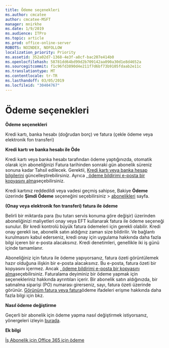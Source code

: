 ```yaml
---
title: Ödeme seçenekleri
ms.author: cmcatee
author: cmcatee-MSFT
manager: mnirkhe
ms.date: 1/9/2019
ms.audience: ITPro
ms.topic: article
ms.prod: office-online-server
ROBOTS: NOINDEX, NOFOLLOW
localization_priority: Priority
ms.assetid: 352a02d7-1368-4e3f-a8cf-bac207e414b0
ms.openlocfilehash: 58781dd64bd99d2b709142aa090a30d1e8d4652a
ms.sourcegitcommit: f1c96fd3890d4e211f7d6bf73b9105fdaab2e11c
ms.translationtype: MT
ms.contentlocale: tr-TR
ms.lasthandoff: 03/05/2019
ms.locfileid: "30404767"
---
```

# <a name="payment-options"></a>Ödeme seçenekleri

 **Ödeme seçenekleri**
  
Kredi kartı, banka hesabı (doğrudan borç) ve fatura (çekle ödeme veya elektronik fon transferi)
  
 **Kredi kartı ve banka hesabı ile Öde**
  
Kredi kartı veya banka hesabı tarafından ödeme yaptığınızda, otomatik olarak için aboneliğinizi Fatura tarihinden sonraki gün abonelik süreniz sonuna kadar Tahsil edilecek. Gerektii, [Kredi kartı veya banka hesap bilgilerini](https://docs.microsoft.com/office365/admin/subscriptions-and-billing/add-update-or-remove-credit-card-or-bank-account?view=o365-worldwide) güncelleştirebilirsiniz. Ayrıca [, ödeme bildirimi e-posta bir kopyasını alma](https://docs.microsoft.com/office365/admin/subscriptions-and-billing/pay-for-your-subscription?view=o365-worldwide#receive-a-copy-of-your-billing-statement-in-email)seçebilirsiniz.
  
Kredi kartınız reddedildi veya vadesi geçmiş sahipse, Bakiye **Ödeme** üzerinde **Şimdi Ödeme** seçeneğini seçebilirsiniz \> [abonelikleri](https://portal.office.com/adminportal/home#/subscriptions) sayfa. 
  
 **(Onay veya elektronik fon transferi) fatura ile ödeme**
  
Belirli bir miktarda para (bu tutarı servis konuma göre değişir) üzerinden aboneliğinizi maliyetleri onay veya EFT kullanarak fatura ile ödeme seçeneği sunulur. Bir kredi kontrolü büyük fatura ödemeleri için gerekli olabilir. Kredi onay gerekli ise, abonelik satın aldığınız zaman size bildirilir. Ve bağlantı kurulmasını kabul ederseniz, kredi onay için uygulama hakkında daha fazla bilgi içeren bir e-posta alacaksınız. Kredi denetimleri, genellikle iki iş günü içinde tamamlanır.
  
Aboneliğiniz için fatura ile ödeme yapıyorsanız, fatura özeti görüntülemek hazır olduğuna ilişkin bir e-posta alacaksınız. Bu e-posta, fatura özeti bir kopyasını içermez. Ancak [, ödeme bildirimi e-posta bir kopyasını alma](https://docs.microsoft.com/office365/admin/subscriptions-and-billing/pay-for-your-subscription?view=o365-worldwide#receive-a-copy-of-your-billing-statement-in-email)seçebilirsiniz. Faturalama deyiminiz bir ödeme yapmak için seçenekleriniz hakkında ayrıntıları içerir. Bir abonelik satın aldığınızda, bir satınalma siparişi (PO) numarası girerseniz, sayı, fatura özeti üzerinde görünür. [Görünüm fatura veya fatura](https://docs.microsoft.com/office365/admin/subscriptions-and-billing/view-your-bill-or-invoice?view=o365-worldwide)ödeme ifadeleri erişme hakkında daha fazla bilgi için bkz.
  
 **Nasıl ödeme değiştirme**
  
Geçerli bir abonelik için ödeme yapma nasıl değiştirmek istiyorsanız, yönergeleri izleyin [burada](https://docs.microsoft.com/office365/admin/subscriptions-and-billing/change-payment-method?view=o365-worldwide).
  
 **Ek bilgi**
  
[İş Abonelik için Office 365 için ödeme](https://docs.microsoft.com/office365/admin/subscriptions-and-billing/pay-for-your-subscription?view=o365-worldwide)
  

